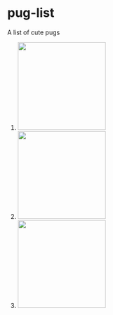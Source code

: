 # pug-list
A list of cute pugs

1. <img src="https://orig00.deviantart.net/5f5e/f/2012/130/7/0/pug_by_minama-d4zayl2.jpg" height="200">

2. <img src="https://i.pinimg.com/736x/20/6e/a1/206ea17ba021a561aa95cbccb599ec5d--funny-dogs-funny-animals.jpg" height="200">

3. <img src="https://pics.me.me/yoda-pug-with-pug-vader-p-11204965.png" height="200" />
